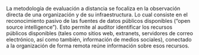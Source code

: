 La metodología de evaluación a distancia se focaliza en la observación directa de una organización y de su infraestructura. Lo cual consiste en el reconocimiento pasivo de las fuentes de datos públicos disponibles (“open source intelligence”). Esto permite al auditor identificar los recursos públicos disponibles (tales como sitios web, extranets, servidores de correo electrónico, así como también, información de medios sociales), conectado a la organización de forma remota reúne información sobre esos recursos.
